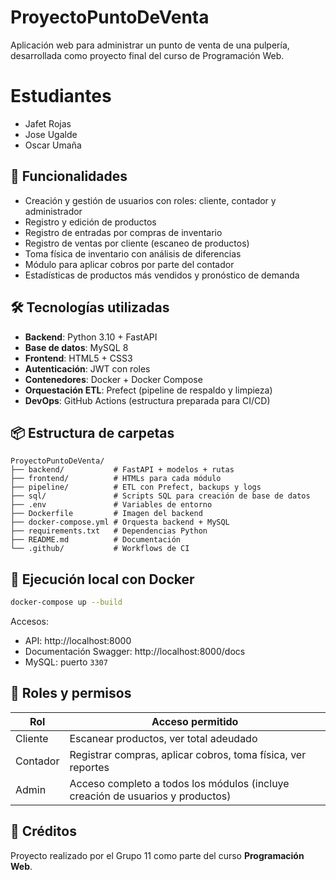 # ProyectoPuntoDeVenta

Aplicación web para administrar un punto de venta de una pulpería, desarrollada como proyecto final del curso de Programación Web.

# Estudiantes

- Jafet Rojas
- Jose Ugalde
- Oscar Umaña

## 🎯 Funcionalidades

- Creación y gestión de usuarios con roles: cliente, contador y administrador
- Registro y edición de productos
- Registro de entradas por compras de inventario
- Registro de ventas por cliente (escaneo de productos)
- Toma física de inventario con análisis de diferencias
- Módulo para aplicar cobros por parte del contador
- Estadísticas de productos más vendidos y pronóstico de demanda

## 🛠 Tecnologías utilizadas

- **Backend**: Python 3.10 + FastAPI
- **Base de datos**: MySQL 8
- **Frontend**: HTML5 + CSS3
- **Autenticación**: JWT con roles
- **Contenedores**: Docker + Docker Compose
- **Orquestación ETL**: Prefect (pipeline de respaldo y limpieza)
- **DevOps**: GitHub Actions (estructura preparada para CI/CD)

## 📦 Estructura de carpetas

```
ProyectoPuntoDeVenta/
├── backend/           # FastAPI + modelos + rutas
├── frontend/          # HTMLs para cada módulo
├── pipeline/          # ETL con Prefect, backups y logs
├── sql/               # Scripts SQL para creación de base de datos
├── .env               # Variables de entorno
├── Dockerfile         # Imagen del backend
├── docker-compose.yml # Orquesta backend + MySQL
├── requirements.txt   # Dependencias Python
├── README.md          # Documentación
└── .github/           # Workflows de CI
```

## 🚀 Ejecución local con Docker

```bash
docker-compose up --build
```

Accesos:
- API: http://localhost:8000
- Documentación Swagger: http://localhost:8000/docs
- MySQL: puerto `3307`

## 🔐 Roles y permisos

| Rol       | Acceso permitido                                                                 |
|-----------|-----------------------------------------------------------------------------------|
| Cliente   | Escanear productos, ver total adeudado                                           |
| Contador  | Registrar compras, aplicar cobros, toma física, ver reportes                     |
| Admin     | Acceso completo a todos los módulos (incluye creación de usuarios y productos)   |

## 📄 Créditos

Proyecto realizado por el Grupo 11 como parte del curso **Programación Web**.
